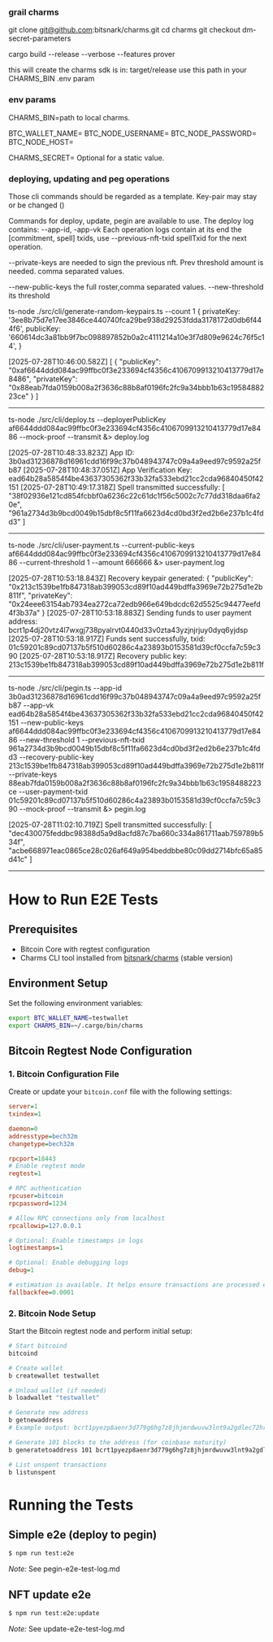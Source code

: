 ### grail charms

git clone git@github.com:bitsnark/charms.git
cd charms
git checkout dm-secret-parameters

cargo build --release --verbose --features prover

this will create the charms sdk is in: target/release
use this path in your CHARMS_BIN .env param


### env params

CHARMS_BIN=path to local charms.

BTC_WALLET_NAME=
BTC_NODE_USERNAME=
BTC_NODE_PASSWORD=
BTC_NODE_HOST=

CHARMS_SECRET= Optional for a static value.

### deploying, updating and peg operations

Those cli commands should be regarded as a template.
Key-pair may stay or be changed ()

Commands for deploy, update, pegin are available to use.
The deploy log contains: --app-id,  -app-vk
Each operation logs contain at its end the [commitment, spell] txids,
use --previous-nft-txid spellTxid for the next operation.

--private-keys are needed to sign the previous nft.
Prev threshold amount is needed. comma separated values.

--new-public-keys the full roster,comma separated values.
--new-threshold its threshold


ts-node ./src/cli/generate-random-keypairs.ts --count 1
 {
    privateKey: '3ee8b75d7e17ee3846ce440740fca29be938d29253fdda3178172d0db6f444f6',
    publicKey: '660614dc3a81bb9f7bc098897852b0a2c4111214a10e3f7d809e9624c76f5c14',
  }

[2025-07-28T10:46:00.582Z] [
        {
                "publicKey": "0xaf6644ddd084ac99ffbc0f3e233694cf4356c4106709913210413779d17e8486",
                "privateKey": "0x88eab7fda0159b008a2f3636c88b8af0196fc2fc9a34bbb1b63c1958488223ce"
        }
]

***

ts-node ./src/cli/deploy.ts --deployerPublicKey af6644ddd084ac99ffbc0f3e233694cf4356c4106709913210413779d17e8486 --mock-proof --transmit &> deploy.log

[2025-07-28T10:48:33.823Z] App ID: 3b0ad31236878d16961cdd16f99c37b048943747c09a4a9eed97c9592a25fb87
[2025-07-28T10:48:37.051Z] App Verification Key: ead64b28a5854f4be43637305362f33b32fa533ebd21cc2cda96840450f42151
[2025-07-28T10:49:17.318Z] Spell transmitted successfully: [
  "38f02936e121cd854fcbbf0a6236c22c61dc1f56c5002c7c77dd318daa6fa20e",
  "961a2734d3b9bcd0049b15dbf8c5f11fa6623d4cd0bd3f2ed2b6e237b1c4fdd3"
]

***

ts-node ./src/cli/user-payment.ts --current-public-keys af6644ddd084ac99ffbc0f3e233694cf4356c4106709913210413779d17e8486 --current-threshold 1 --amount 666666 &> user-payment.log

[2025-07-28T10:53:18.843Z] Recovery keypair generated: {
  "publicKey": "0x213c1539be1fb847318ab399053cd89f10ad449bdffa3969e72b275d1e2b811f",
  "privateKey": "0x24eee63154ab7934ea272ca72edb966e649bdcdc62d5525c94477eefd4f3b37a"
}
[2025-07-28T10:53:18.883Z] Sending funds to user payment address: bcrt1p4dj20vtz4l7wxgj738pyalrvt0440d33v0zta43yzjnjrjuy0dyq6yjdsp
[2025-07-28T10:53:18.917Z] Funds sent successfully, txid:  01c59201c89cd07137b5f510d60286c4a23893b0153581d39cf0ccfa7c59c390
[2025-07-28T10:53:18.917Z] Recovery public key: 213c1539be1fb847318ab399053cd89f10ad449bdffa3969e72b275d1e2b811f

***

ts-node ./src/cli/pegin.ts --app-id 3b0ad31236878d16961cdd16f99c37b048943747c09a4a9eed97c9592a25fb87 --app-vk ead64b28a5854f4be43637305362f33b32fa533ebd21cc2cda96840450f42151 --new-public-keys af6644ddd084ac99ffbc0f3e233694cf4356c4106709913210413779d17e8486 --new-threshold 1 --previous-nft-txid 961a2734d3b9bcd0049b15dbf8c5f11fa6623d4cd0bd3f2ed2b6e237b1c4fdd3 --recovery-public-key 213c1539be1fb847318ab399053cd89f10ad449bdffa3969e72b275d1e2b811f --private-keys 88eab7fda0159b008a2f3636c88b8af0196fc2fc9a34bbb1b63c1958488223ce --user-payment-txid 01c59201c89cd07137b5f510d60286c4a23893b0153581d39cf0ccfa7c59c390 --mock-proof --transmit &> pegin.log

[2025-07-28T11:02:10.719Z] Spell transmitted successfully: [
  "dec430075feddbc98388d5a9d8acfd87c7ba660c334a861711aab759789b534f",
  "acbe668971eac0865ce28c026af649a954beddbbe80c09dd2714bfc65a85d41c"
]

***

# How to Run E2E Tests

## Prerequisites

- Bitcoin Core with regtest configuration
- Charms CLI tool installed from [bitsnark/charms](https://github.com/bitsnark/charms) (stable version)


## Environment Setup

Set the following environment variables:

```bash
export BTC_WALLET_NAME=testwallet
export CHARMS_BIN=~/.cargo/bin/charms
```

## Bitcoin Regtest Node Configuration

### 1. Bitcoin Configuration File

Create or update your `bitcoin.conf` file with the following settings:

```ini
server=1
txindex=1

daemon=0
addresstype=bech32m
changetype=bech32m

rpcport=18443
# Enable regtest mode
regtest=1

# RPC authentication
rpcuser=bitcoin
rpcpassword=1234

# Allow RPC connections only from localhost
rpcallowip=127.0.0.1

# Optional: Enable timestamps in logs
logtimestamps=1

# Optional: Enable debugging logs
debug=1

# estimation is available. It helps ensure transactions are processed even
fallbackfee=0.0001
```

### 2. Bitcoin Node Setup

Start the Bitcoin regtest node and perform initial setup:

```bash
# Start bitcoind
bitcoind

# Create wallet
b createwallet testwallet

# Unload wallet (if needed)
b loadwallet "testwallet"

# Generate new address
b getnewaddress
# Example output: bcrt1pyezp8aenr3d779g6hg7z8jhjmrdwuvw3lnt9a2gdlec72hrkfpxqqx6m5p

# Generate 101 blocks to the address (for coinbase maturity)
b generatetoaddress 101 bcrt1pyezp8aenr3d779g6hg7z8jhjmrdwuvw3lnt9a2gdlec72hrkfpxqqx6m5p

# List unspent transactions
b listunspent
```


# Running the Tests
## Simple e2e (deploy to pegin)
```bash
$ npm run test:e2e
```

_Note:_ See pegin-e2e-test-log.md

## NFT update e2e
```bash
$ npm run test:e2e:update
```

_Note:_ See update-e2e-test-log.md
